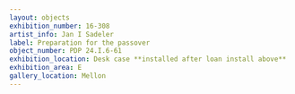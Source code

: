 ```yaml
---
layout: objects
exhibition_number: 16-308
artist_info: Jan I Sadeler 
label: Preparation for the passover
object_number: PDP 24.I.6-61
exhibition_location: Desk case **installed after loan install above**
exhibition_area: E
gallery_location: Mellon
---
```

